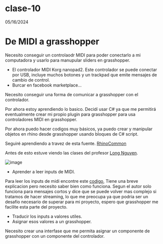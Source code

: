 # clase-10
05/16/2024

# De MIDI a grasshopper
Necesito conseguir un controlaodr MIDI para poder conectarlo a mi computadora y usarlo para manupular sliders en grasshopper.

- El controlador MIDI Korg nanopad2. Este controlador se puede conectar por USB, incluye muchos botones y un trackpad que emite mensajes de cambio de control.
- Burcar en facebook marketplace...

Necesito conseguir una forma de comunicar a grasshopper con el controlador.

Por ahora estoy aprendiendo lo basico. Decidí usar C# ya que me permitirá eventualmente crear mi propio plugin para grasshopper para usa controladores MIDI en grasshopper.

Por ahora puedo hacer codigos muy básicos, ya puedo crear y manipular objetos en rhino desde grasshopper usando bloques de C# script.

Seguiré aprendiendo a travez de esta fuente. [RhinoCommon](<https://developer.rhino3d.com/api/rhinocommon/?version=8.x>)

Antes de esto estuve viendo las clases del profesor [Long Nguyen](<https://www.youtube.com/watch?v=pFCrIzENDn8&t=4709s>).

![image](https://github.com/MarcialLeaplaza/dis145/assets/165319963/4d7fff8f-0105-4ae2-b527-f88d22262cdb)

- Aprender a leer inputs de MIDI.

Para leer los inputs de midi encontre este [codigo](<https://stackoverflow.com/questions/1991159/getting-signals-from-a-midi-port-in-c-sharp>), Tiene una breve explicacion pero necesito saber bien como funciona. Segun el autor solo funciona para mensajes cortos y dice que se puede volver mas complejo si tratamos de hacer streaming, lo que me preocupa ya que podria ser un desafio necesario de superar para mi proyecto, espero que grasshopper me facilite esta parte del proyecto.

- Traducir los inputs a valores utiles.
- Asignar esos valores a un grasshopper.



Necesito crear una interfase que me permita asignar un componente de grasshopper con un componente del controlador.

